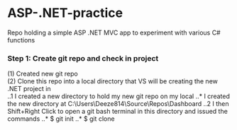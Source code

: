 # ASP-.NET-practice
Repo holding a simple ASP .NET MVC app to experiment with various C# functions


### Step 1: Create git repo and check in project
  (1) Created new git repo </br>
  (2) Clone this repo into a local directory that VS will be creating the new .NET project in </br>
    ..1 I created a new directory to hold my new git repo on my local 
        ..* I created the new directory at C:\Users\Deeze814\Source\Repos\Dashboard 
    ..2 I then Shift+Right Click to open a git bash terminal in this directory and issued the commands 
        ..* $ git init 
        ..* $ git clone 
    
        

